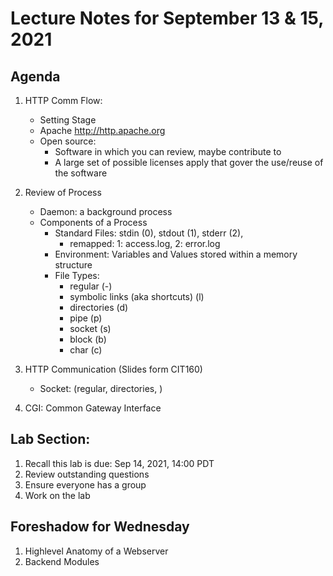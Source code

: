 # Lecture Notes for September 13 & 15, 2021

## Agenda
  1. HTTP Comm Flow:
     - Setting Stage
     - Apache http://http.apache.org
     - Open source:  
       - Software in which you can review, maybe contribute to
       - A large set of possible licenses apply that gover the use/reuse of the software
  1. Review of Process
     - Daemon:  a background process
     - Components of a Process
       - Standard Files: stdin (0), stdout (1), stderr (2), 
         - remapped:  1: access.log, 2: error.log
       - Environment: Variables and Values stored within a memory structure
       - File Types:
         - regular (-)
         - symbolic links (aka shortcuts) (l)
         - directories (d)
         - pipe (p)
         - socket (s)
         - block (b)
         - char (c)

  1. HTTP Communication  (Slides form CIT160)
       - Socket:   (regular, directories, )
  1. CGI: Common Gateway Interface


## Lab Section:
  1. Recall this lab is due: Sep 14, 2021, 14:00 PDT
  1. Review outstanding questions
  1. Ensure everyone has a group
  1. Work on the lab



## Foreshadow for Wednesday
  1. Highlevel Anatomy of a Webserver
  1. Backend Modules 

